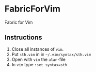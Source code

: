 # FabricForVim
Fabric for Vim

## Instructions
1. Close all instances of `vim`.
2. Put `sth.vim` in in `~/.vim/syntax/sth.vim`
3. Open with `vim` the `alan`-file
4. In `vim` type `:set syntax=sth`
